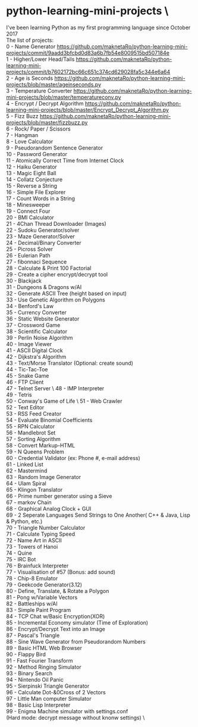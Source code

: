 # python-learning-mini-projects \
I've been learning Python as my first programming language since October 2017 \
The list of projects: \
0 - Name Generator https://github.com/maknetaRo/python-learning-mini-projects/commit/9aadd3bfcbd0d83a6b7fb54e8009515bd507184e \
1 - Higher/Lower Head/Tails https://github.com/maknetaRo/python-learning-mini-projects/commit/b7602172bc66c651c374cd629028fa5c344e6a64 \
2 - Age is Seconds https://github.com/maknetaRo/python-learning-mini-projects/blob/master/ageinseconds.py \
3 - Temperature Converter https://github.com/maknetaRo/python-learning-mini-projects/blob/master/temperatureconv.py \
4 - Encrypt / Decrypt Algorithm https://github.com/maknetaRo/python-learning-mini-projects/blob/master/Encrypt_Decrypt_Algorithm.py \
5 - Fizz Buzz https://github.com/maknetaRo/python-learning-mini-projects/blob/master/fizzbuzz.py \
6 - Rock/ Paper / Scissors \
7 - Hangman \
8 - Love Calculator \
9 - Pseudorandom Sentence Generator \
10 - Password Generator \
11 - Atomically Correct Time from Internet Clock \
12 - Haiku Generator \
13 - Magic Eight Ball \
14 - Collatz Conjecture \
15 - Reverse a String \
16 - Simple File Explorer \
17 - Count Words in a String \
18 - Minesweeper \
19 - Connect Four \
20 - BMI Calculator \
21 - 4Chan Thread Downloader (Images) \
22 - Sudoku Generator/solver \
23 - Maze Generator/Solver \
24 - Decimal/Binary Converter \
25 - Picross Solver \
26 - Eulerian Path \
27 - fibonnaci Sequence \
28 - Calculate & Print 100 Factorial \
29 - Create a cipher encrypt/decrypt tool \
30 - Blackjack \
31 - Dungeons & Dragons w/AI \
32 - Generate ASCII Tree (height based on input) \
33 - Use Genetic Algorithm on Polygons \
34 - Benford's Law \
35 - Currency Converter \
36 - Static Website Generator \
37 - Crossword Game \
38 - Scientific Calculator \
39 - Perlin Noise Algorithm \
40 - Image Viewer \
41 - ASCII Digital Clock \
42 - Dijkstra's Algorithm \
43 - Text/Morse Translator (Optional: create sound) \
44 - Tic-Tac-Toe \
45 - Snake Game \
46 - FTP Client \
47 - Telnet Server \ 
48 - IMP Interpreter \
49 - Tetris \
50 - Conway's Game of Life \ 
51 - Web Crawler \
52 - Text Editor \
53 - RSS Feed Creator \
54 - Evaluate Binomial Coefficients \
55 - RPN Calculator \
56 - Mandlebrot Set \
57 - Sorting Algorithm \
58 - Convert Markup-HTML \
59 - N Queens Problem \
60 - Credential Validator (ex: Phone #, e-mail address) \
61 - Linked List \
62 - Mastermind \
63 - Random Image Generator \
64 - Ulam Spiral \
65 - Klingon Translator \
66 - Prime number generator using a Sieve \
67 - markov Chain \
68 - Graphical Analog Clock + GUI \
69 - 2 Seperate Languages Send Strings to One Another( C++ & Java, Lisp & Python, etc.) \
70 - Triangle Number Calculator \
71 - Calculate Typing Speed \
72 - Name Art in ASCII \
73 - Towers of Hanoi \
74 - Quine \
75 - IRC Bot \
76 - Brainfuck Interpreter \
77 - Visualisation of #57 (Bonus: add sound) \
78 - Chip-8 Emulator \
79 - Geekcode Generator(3.12) \
80 - Define, Translate, & Rotate a Polygon \
81 - Pong w/Variable Vectors \
82 - Battleships w/AI \
83 - Simple Paint Program \
84 - TCP Chat w/Basic Encryption(XOR) \
85 - Incremental Economy simulator (Time of Exploration) \
86 - Encrypt/Decrypt Text into an Image \
87 - Pascal's Triangle \
88 - Sine Wave Generator from Pseudorandom Numbers \
89 - Basic HTML Web Browser \
90 - Flappy Bird \
91 - Fast Fourier Transform \
92 - Method Ringing Simulator \
93 - Binary Search \
94 - Nintendo Oil Panic \
95 - Sierpinski Triangle Generator \
96 - Calculate Dot-&0Cross of 2 Vectors \
97 - Little Man computer Simulator \
98 - Basic Lisp Interpreter \
99 - Enigma Machine simulator with settings.conf \
     (Hard mode: decrypt message without knonw settings) \





